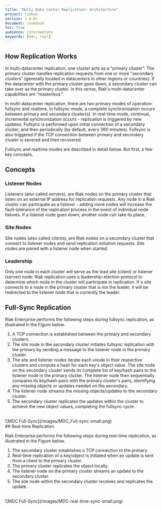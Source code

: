 ```yaml
---
title: "Multi Data Center Replication: Architecture"
project: riakee
version: 1.0.0+
document: cookbook
toc: true
audience: intermediate
keywords: [mdc, repl]
---
```


## How Replication Works

In multi-datacenter replication, one cluster acts as a "primary cluster". The primary cluster handles replication requests from one or more "secondary clusters" (generally located in datacenters in other regions or countries). If the datacenter with the primary cluster goes down, a secondary cluster can take over as the primary cluster. In this sense, Riak's multi-datacenter capabilities are "masterless." 

In multi-datacenter replication, there are two primary modes of operation: fullsync and realtime. In fullsync mode, a complete synchronization occurs between primary and secondary cluster(s). In real-time mode, continual, incremental synchronization occurs - replication is triggered by new updates. Fullsync is performed upon initial connection of a secondary cluster, and then periodically (by default, every 360 minutes). Fullsync is also triggered if the TCP connection between primary and secondary cluster is severed and then recovered.

Fullsync and realtime modes are described in detail below. But first, a few key concepts.

## Concepts

### Listener Nodes
Listeners (also called servers), are Riak nodes on the primary cluster that listen on an external IP address for replication requests. Any node in a Riak cluster can participate as a listener - adding more nodes will increase the fault-tolerance of the replication process in the event of individual node failures. If a listener node goes down, another node can take its place. 

### Site Nodes
Site nodes (also called clients), are Riak nodes on a secondary cluster that connect to listener nodes and send replication initiation requests. Site nodes are paired with a listener node when started.

### Leadership
Only one node in each cluster will serve as the lead site (client) or listener (server) node. Riak replication uses a leadership-election protocol to determine which node in the cluster will participate in replication. If a site connects to a node in the primary cluster that is not the leader, it will be redirected to the listener node that is currently the leader.


## Full-Sync Replication

Riak Enterprise performs the following steps during fullsync replication, as illustrated in the Figure below.

1. A TCP connection is established between the primary and secondary clusters.
2. The site node in the secondary cluster initiates fullsync replication with the primary by sending a message to the listener node in the primary cluster. 
3. The site and listener nodes iterate each vnode in their respective clusters and compute a hash for each key's object value. The site node on the secondary cluster sends its complete list of key/hash pairs to the listener node in the primary cluster. The listener node then sequentially compares its key/hash pairs with the primary cluster's pairs, identifying any missing objects or updates needed on the secondary.
4. The listener node streams the missing objects/updates to the secondary cluster.
5. The secondary cluster replicates the updates within the cluster to achieve the new object values, completing the fullsync cycle.

<br>
![MDC Full-Sync](/images/MDC_Full-sync-small.png)
<br>
## Real-time Replication

Riak Enterprise performs the following steps during real-time replication, as illustrated in the Figure below.

1. The secondary cluster establishes a TCP connection to the primary.
2. Real-time replication of a key/object is initiated when an update is sent from a client to the primary cluster.
3. The primary cluster replicates the object locally.
4. The listener node on the primary cluster streams an update to the secondary cluster.
5. The site node within the secondary cluster receives and replicates the update.


<br>
![MDC Full-Sync](/images/MDC-real-time-sync-small.png)
<br>
